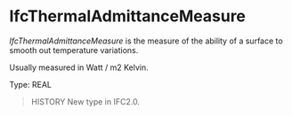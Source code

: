 # IfcThermalAdmittanceMeasure

_IfcThermalAdmittanceMeasure_ is the measure of the ability of a surface to smooth out temperature variations.<!-- end of definition -->

Usually measured in Watt / m2 Kelvin.

Type: REAL

> HISTORY  New type in IFC2.0.
